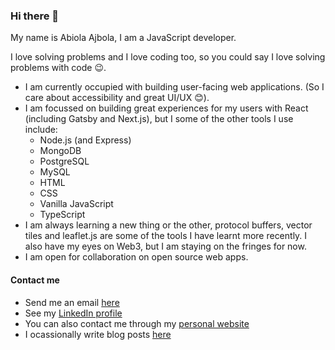 ### Hi there 👋

<!--
**abiola-ajibola/abiola-ajibola** is a ✨ _special_ ✨ repository because its `README.md` (this file) appears on your GitHub profile.

Here are some ideas to get you started:

- 🔭 I’m currently working on ...
- 🌱 I’m currently learning ...
- 👯 I’m looking to collaborate on ...
- 🤔 I’m looking for help with ...
- 💬 Ask me about ...
- 📫 How to reach me: ...
- 😄 Pronouns: ...
- ⚡ Fun fact: ...
-->

My name is Abiola Ajbola, I am a JavaScript developer.

I love solving problems and I love coding too, so you could say I love solving problems with code 😉.

- I am currently occupied with building user-facing web applications. (So I care about accessibility and great UI/UX 😊).
- I am focussed on building great experiences for my users with React (including Gatsby and Next.js), but I some of the other tools I use include:
  - Node.js (and Express)
  - MongoDB
  - PostgreSQL
  - MySQL
  - HTML
  - CSS
  - Vanilla JavaScript
  - TypeScript
- I am always learning a new thing or the other, protocol buffers, vector tiles and leaflet.js are some of the tools I have learnt more recently. I also have my eyes on Web3, but I am staying on the fringes for now.
- I am open for collaboration on open source web apps.

#### Contact me
- Send me an email [here](mailto:ajibolaabiolaahmed@gmail.com) 
- See my [LinkedIn profile](https://linkedin.com/in/abiola--ajibola)
- You can also contact me through my [personal website](https://abiolaajibola.com.ng)
- I ocassionally write blog posts [here](https://blog.abiolaajibola.com.ng/)
